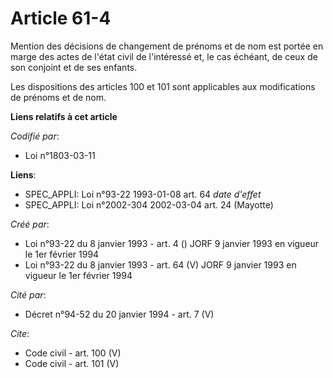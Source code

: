 # Article 61-4

Mention des décisions de changement de prénoms et de nom est portée en marge des actes de l'état civil de l'intéressé et, le
cas échéant, de ceux de son conjoint et de ses enfants. 

Les dispositions des articles 100 et 101 sont applicables aux modifications de prénoms et de nom.

**Liens relatifs à cet article**

_Codifié par_:

  - Loi n°1803-03-11

**Liens**:

  - SPEC_APPLI: Loi n°93-22 1993-01-08 art. 64 *date d'effet*
  - SPEC_APPLI: Loi n°2002-304 2002-03-04 art. 24 (Mayotte)

_Créé par_:

  - Loi n°93-22 du 8 janvier 1993 - art. 4 () JORF 9 janvier 1993 en vigueur le 1er février 1994
  - Loi n°93-22 du 8 janvier 1993 - art. 64 (V) JORF 9 janvier 1993 en vigueur le 1er février 1994

_Cité par_:

  - Décret n°94-52 du 20 janvier 1994 - art. 7 (V)

_Cite_:

  - Code civil - art. 100 (V)
  - Code civil - art. 101 (V)
